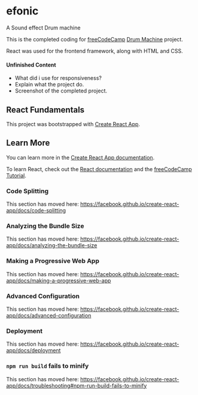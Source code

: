 # efonic

A Sound effect Drum machine

This is the completed coding for [freeCodeCamp](https://www.freecodecamp.org) [Drum Machine](https://www.freecodecamp.org/learn/front-end-libraries/front-end-libraries-projects/build-a-drum-machine) project.

React was used for the frontend framework, along with HTML and CSS.

#### Unfinished Content
- What did i use for responsiveness?
- Explain what the project do.
- Screenshot of the completed project.


## React Fundamentals

This project was bootstrapped with [Create React App](https://github.com/facebook/create-react-app).

## Learn More

You can learn more in the [Create React App documentation](https://facebook.github.io/create-react-app/docs/getting-started).

To learn React, check out the [React documentation](https://reactjs.org/) and the [freeCodeCamp Tutorial](https://www.freecodecamp.org/learn/front-end-libraries/react/).

### Code Splitting

This section has moved here: https://facebook.github.io/create-react-app/docs/code-splitting

### Analyzing the Bundle Size

This section has moved here: https://facebook.github.io/create-react-app/docs/analyzing-the-bundle-size

### Making a Progressive Web App

This section has moved here: https://facebook.github.io/create-react-app/docs/making-a-progressive-web-app

### Advanced Configuration

This section has moved here: https://facebook.github.io/create-react-app/docs/advanced-configuration

### Deployment

This section has moved here: https://facebook.github.io/create-react-app/docs/deployment

### `npm run build` fails to minify

This section has moved here: https://facebook.github.io/create-react-app/docs/troubleshooting#npm-run-build-fails-to-minify
